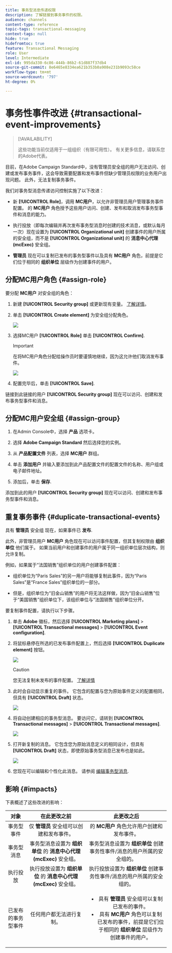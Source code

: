 ```yaml
---
title: 事务型消息传递权限
description: 了解链接到事务事件的权限。
audience: channels
content-type: reference
topic-tags: transactional-messaging
context-tags: null
hide: true
hidefromtoc: true
feature: Transactional Messaging
role: User
level: Intermediate
exl-id: 995da330-6c86-444b-86b2-61d887f37db4
source-git-commit: 8e6465e8334ea621b353b0a908e231b9093c58ce
workflow-type: tm+mt
source-wordcount: '797'
ht-degree: 0%

---
```


# 事务性事件改进 {#transactional-event-improvements}

>[!AVAILABILITY]
>
>这些功能当前仅适用于一组组织（有限可用性）。 有关更多信息，请联系您的Adobe代表。

目前，在Adobe Campaign Standard中，没有管理员安全组的用户无法访问、创建或发布事务事件，这会导致需要配置和发布事件但缺少管理员权限的业务用户出现问题。 此外，无法复制事务事件。

我们对事务型消息传递访问控制实施了以下改进：

* 新 **[!UICONTROL Role]**，调用 **MC用户**，以允许非管理员用户管理事务事件配置。 的 **MC用户** 角色授予这些用户访问、创建、发布和取消发布事务型事件和消息的能力。

* 执行投放（即每次编辑并再次发布事务型消息时创建的技术消息，或默认每月一次）现在设置为 **[!UICONTROL Organizational unit]** 创建事件的用户所属的安全组，而不是 **[!UICONTROL Organizational unit]** 的 **消息中心代理(mcExec)** 安全组。

* **管理员** 现在可以复制已发布的事务型事件以及具有 **MC用户** 角色，前提是它们位于相同的 **组织单位** 层级作为创建事件的用户。

## 分配MC用户角色 {#assign-role}

要分配 **MC用户** 对安全组的角色：

1. 新建 **[!UICONTROL Security group]** 或更新现有变量。 [了解详情](../../administration/using/managing-groups-and-users.md)。

1. 单击 **[!UICONTROL Create element]** 为安全组分配角色。

   ![](assets/event_access_1.png)

1. 选择MC用户 **[!UICONTROL Role]** 单击 **[!UICONTROL Confirm]**.

   >[!IMPORTANT]
   >
   > 在将MC用户角色分配给操作员时要谨慎地继续，因为这允许他们取消发布事件。

   ![](assets/event_access_2.png)

1. 配置完毕后，单击 **[!UICONTROL Save]**.

链接到此链接的用户 **[!UICONTROL Security group]** 现在可以访问、创建和发布事务型事件和消息。

## 分配MC用户安全组 {#assign-group}

1. 在Admin Console中，选择 **产品** 选项卡。

1. 选择 **Adobe Campaign Standard** 然后选择您的实例。

1. 从 **产品配置文件** 列表，选择 **MC用户** 群组。

1. 单击 **添加用户** 并输入要添加到此产品配置文件的配置文件的名称、用户组或电子邮件地址。

1. 添加后，单击 **保存**.

添加到此的用户 **[!UICONTROL Security group]** 现在可以访问、创建和发布事务型事件和消息。

## 重复事务事件 {#duplicate-transactional-events}

具有 **管理员** 安全组<!--([Functional administrators](../../administration/using/users-management.md#functional-administrators)?)--> 现在，如果事件已 **发布**.

此外，非管理员用户 **MC用户** 角色现在可以访问事件配置，但其复制权限由 **组织单位** 他们属于。 如果当前用户和创建事件的用户属于同一组织单位层次结构，则允许复制。

例如，如果属于“法国销售”组织单位的用户创建事件配置：

* 组织单位为“Paris Sales”的另一用户将能够复制此事件，因为“Paris Sales”是“France Sales”组织单位的一部分。

* 但是，组织单位为“旧金山销售”的用户将无法这样做，因为“旧金山销售”位于“美国销售”组织单位下，该组织单位与“法国销售”组织单位分开。

要复制事件配置，请执行以下步骤。

1. 单击 **Adobe** 徽标，然后选择 **[!UICONTROL Marketing plans]** > **[!UICONTROL Transactional messages]** > **[!UICONTROL Event configuration]**.

1. 将鼠标悬停在所选的已发布事件配置上，然后选择 **[!UICONTROL Duplicate element]** 按钮。

   ![](assets/message-center_duplicate-button.png)

   >[!CAUTION]
   >
   >您无法复制未发布的事件配置。 [了解详情](publishing-transactional-event.md)

1. 此时会自动显示重复的事件。 它包含的配置与您为原始事件定义的配置相同，但具有 **[!UICONTROL Draft]** 状态。

   ![](assets/message-center_duplicated-draft-event.png)

1. 将自动创建相应的事务型消息。 要访问它，请转到 **[!UICONTROL Transactional messages]** > **[!UICONTROL Transactional messages]**.

   ![](assets/message-center_duplicated-message.png)

1. 打开新复制的消息。 它包含您为原始消息定义的相同设计，但具有 **[!UICONTROL Draft]** 状态，即使原始事务型消息已发布也是如此。

   ![](assets/message-center_duplicated-draft-message.png)

1. 您现在可以编辑和个性化此消息。 请参阅 [编辑事务型消息](../../channels/using/editing-transactional-message.md).

## 影响 {#impacts}

下表概述了这些改进的影响：

| 对象 | 在此更改之前 | 此更改之后 |
|:-: | :--: | :-:|
| 事务型事件 | 仅 **管理员** 安全组可以创建和发布事件。 | 的 **MC用户** 角色允许用户创建和发布事件。 |
| 事务型消息 | 事务型消息设置为 **组织单位** 的 **消息中心代理(mcExec)** 安全组。 | 事务型消息设置为 **组织单位** 创建事务性事件/消息的用户所属的安全组的。 |
| 执行投放 | 执行投放设置为 **组织单位** 的 **消息中心代理(mcExec)** 安全组。 | 执行投放设置为 **组织单位** 创建事务性事件/消息的用户所属的安全组的。 |
| 已发布的事务型事件 | 任何用户都无法进行复制。 | <ul><li>具有 **管理员** 安全组可以复制已发布的事件。</li> <li>具有 **MC用户** 角色可以复制已发布的事件，前提是它们位于相同的 **组织单位** 层级作为创建事件的用户。</li></ul> |


<!--Transactional Message Templates| Transactional Message templates are set to the Organizational unit **All**. | Transaction Message Template will be set to the **Organizational unit** of the security group to which the user creating the message template belongs.-->